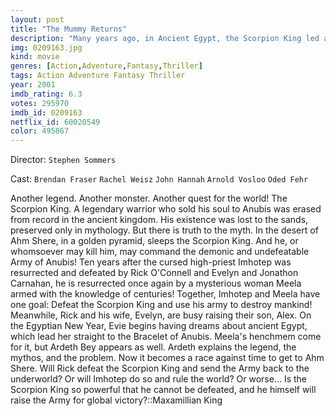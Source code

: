 ```yaml
---
layout: post
title: "The Mummy Returns"
description: "Many years ago, in Ancient Egypt, the Scorpion King led a menacing army, but when he sold his soul to Anubis, he was erased from history. Now he is only a myth...or is he? Rick and Evelyn O'Connell are still discovering new artifacts, along with their 8 year old son Alex. They discover the Bracelet of Anubis. But someone else is after the bracelet. High Priest Imhotep has been brought back from the dead once again and wants the bracelet, to control the Scorpion King's army. That's not the only problem. Imhotep now has Alex and with the .."
img: 0209163.jpg
kind: movie
genres: [Action,Adventure,Fantasy,Thriller]
tags: Action Adventure Fantasy Thriller 
year: 2001
imdb_rating: 6.3
votes: 295970
imdb_id: 0209163
netflix_id: 60020549
color: 495867
---
```

Director: `Stephen Sommers`  

Cast: `Brendan Fraser` `Rachel Weisz` `John Hannah` `Arnold Vosloo` `Oded Fehr` 

Another legend. Another monster. Another quest for the world! The Scorpion King. A legendary warrior who sold his soul to Anubis was erased from record in the ancient kingdom. His existence was lost to the sands, preserved only in mythology. But there is truth to the myth. In the desert of Ahm Shere, in a golden pyramid, sleeps the Scorpion King. And he, or whomsoever may kill him, may command the demonic and undefeatable Army of Anubis! Ten years after the cursed high-priest Imhotep was resurrected and defeated by Rick O'Connell and Evelyn and Jonathon Carnahan, he is resurrected once again by a mysterious woman Meela armed with the knowledge of centuries! Together, Imhotep and Meela have one goal: Defeat the Scorpion King and use his army to destroy mankind! Meanwhile, Rick and his wife, Evelyn, are busy raising their son, Alex. On the Egyptian New Year, Evie begins having dreams about ancient Egypt, which lead her straight to the Bracelet of Anubis. Meela's henchmem come for it, but Ardeth Bey appears as well. Ardeth explains the legend, the mythos, and the problem. Now it becomes a race against time to get to Ahm Shere. Will Rick defeat the Scorpion King and send the Army back to the underworld? Or will Imhotep do so and rule the world? Or worse... Is the Scorpion King so powerful that he cannot be defeated, and he himself will raise the Army for global victory?::Maxamillian King